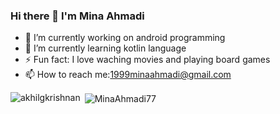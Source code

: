 ### Hi there 👋 I'm Mina Ahmadi
- 🔭 I’m currently working on android programming
- 🌱 I’m currently learning kotlin language
- ⚡ Fun fact: I love waching movies and playing board games 
- 📫 How to reach me:1999minaahmadi@gmail.com
</p><p><img align="left" src="https://github-readme-stats.vercel.app/api/top-langs/?username=MinaAhmadi77&layout=compact&hide=html" alt="akhilgkrishnan" /></p>
<p>&nbsp;<img align="center" src="https://github-readme-stats.vercel.app/api?username=MinaAhmadi77&show_icons=true" alt="MinaAhmadi77" /></p> 


<!--
**MinaAhmadi77/MinaAhmadi77** is a ✨ _special_ ✨ repository because its `README.md` (this file) appears on your GitHub profile.

Here are some ideas to get you started:

- 🔭 I’m currently working on 
- 🌱 I’m currently learning ...
- 👯 I’m looking to collaborate on ...
- 🤔 I’m looking for help with ...
- 💬 Ask me about ...
- 📫 How to reach me: ...
- 😄 Pronouns: ...
- ⚡ Fun fact: ...
-->
